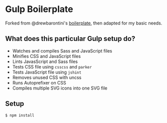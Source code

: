 Gulp Boilerplate
================

Forked from @drewbarontini's [boilerplate](https://github.com/drewbarontini/noise), then adapted for my basic needs.


What does this particular Gulp setup do?
----------------------------------------

- Watches and compiles Sass and JavaScript files
- Minifies CSS and JavaScript files
- Lints JavasScript and Sass files
- Tests CSS file using `csscss` and `parker`
- Tests JavaScript file using `jshint`
- Removes unused CSS with uncss
- Runs Autoprefixer on CSS
- Compiles multiple SVG icons into one SVG file

Setup
-----

```
$ npm install
```
